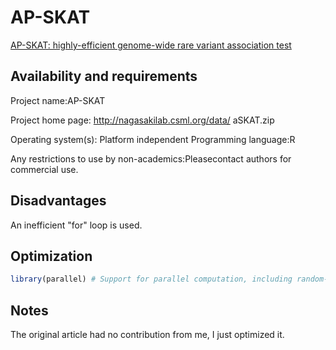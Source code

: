 # AP-SKAT
[AP-SKAT: highly-efficient genome-wide rare variant association test](https://pubmed.ncbi.nlm.nih.gov/27654840/)

## Availability and requirements  

Project name:AP-SKAT  

Project home page: http://nagasakilab.csml.org/data/ aSKAT.zip  

Operating system(s): Platform independent Programming language:R  

Any restrictions to use by non-academics:Pleasecontact authors for commercial use. 



## Disadvantages
An inefficient "for" loop is used.

## Optimization
```R
library(parallel) # Support for parallel computation, including random-number generation.
```

## Notes

The original article had no contribution from me, I just optimized it.
